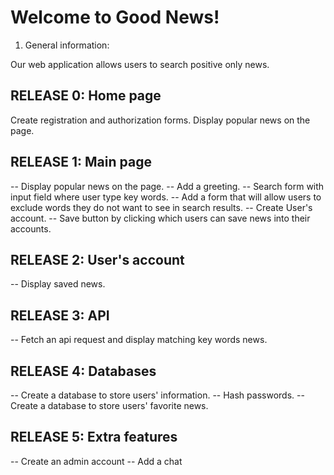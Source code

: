 # Welcome to Good News!

1. General information:

Our web application allows users to search positive only news.


## RELEASE 0: Home page

Create registration and authorization forms.
Display popular news on the page.


## RELEASE 1: Main page

-- Display popular news on the page.
-- Add a greeting.
-- Search form with input field where user type key words.
-- Add a form that will allow users to exclude words they do not want to see in search results.
-- Create User's account.
-- Save button by clicking which users can save news into their accounts.



## RELEASE 2: User's account

-- Display saved news.


## RELEASE 3: API

-- Fetch an api request and display matching key words news.


## RELEASE 4: Databases

-- Create a database to store users' information.
-- Hash passwords.
-- Create a database to store users' favorite news.

## RELEASE 5: Extra features

-- Create an admin account
-- Add a chat



